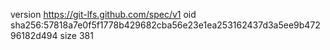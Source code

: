 version https://git-lfs.github.com/spec/v1
oid sha256:57818a7e0f5f1778b429682cba56e23e1ea253162437d3a5ee9b47296182d494
size 381
